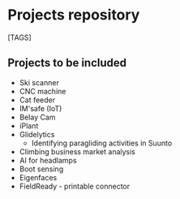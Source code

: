 # Projects repository
[TAGS]

## Projects to be included
- Ski scanner
- CNC machine
- Cat feeder
- IM'safe (IoT)
- Belay Cam
- iPlant
- Glidelytics
	- Identifying paragliding activities in Suunto
- Climbing business market analysis
- AI for headlamps
- Boot sensing
- Eigenfaces
- FieldReady - printable connector